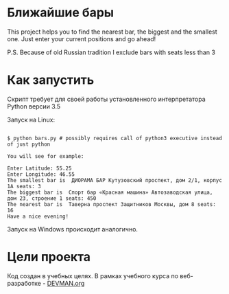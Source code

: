 # Ближайшие бары

This project helps you to find the nearest bar, the biggest and the smallest one. 
Just enter your current positions and go ahead!

P.S. Because of old Russian tradition I exclude bars with seats less than 3

# Как запустить

Скрипт требует для своей работы установленного интерпретатора Python версии 3.5

Запуск на Linux:

```#!bash

$ python bars.py # possibly requires call of python3 executive instead of just python

You will see for example:

Enter Latitude: 55.25
Enter Longitude: 46.55
The smallest bar is  ДИОРАМА БАР Кутузовский проспект, дом 2/1, корпус 1А seats: 3
The biggest bar is  Спорт бар «Красная машина» Автозаводская улица, дом 23, строение 1 seats: 450
The nearest bar is  Таверна проспект Защитников Москвы, дом 8 seats: 16
Have a nice evening!
```
Запуск на Windows происходит аналогично.

# Цели проекта

Код создан в учебных целях. В рамках учебного курса по веб-разработке - [DEVMAN.org](https://devman.org)
